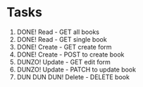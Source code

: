 # Tasks

1. DONE! Read - GET all books
2. DONE! Read - GET single book
3. DONE! Create - GET create form
4. DONE! Create - POST to create book
5. DUNZO! Update - GET edit form
6. DUNZO! Update - PATCH to update book
7. DUN DUN DUN! Delete - DELETE book